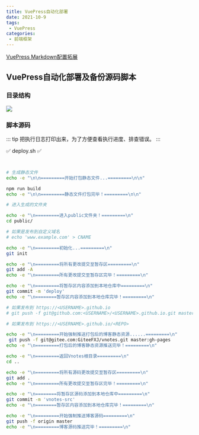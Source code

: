 ```yaml
---
title: VuePress自动化部署
date: 2021-10-9
tags:
 - VuePress
categories: 
 - 前端框架
---
```


[VuePress Markdown配置拓展](https://vuepress.vuejs.org/zh/guide/markdown.html#header-anchors)

## VuePress自动化部署及备份源码脚本



### 目录结构

<img src="https://gitee.com/GiteeFXJ/picstore/raw/master/pics/20211012212846.png">



### 脚本源码

::: tip
把执行日志打印出来，为了方便查看执行进度、排查错误。
:::

:white_check_mark:  deploy.sh :white_check_mark:

```sh


# 生成静态文件
echo -e "\n\n=========开始打包静态文件...=========\n\n"

npm run build
echo -e "\n\n=========静态文件打包完毕！=========\n\n"

# 进入生成的文件夹

echo -e "\n=========进入public文件夹！=========\n"
cd public/

# 如果是发布到自定义域名
# echo 'www.example.com' > CNAME

echo -e "\n=========初始化...=========\n"
git init

echo -e "\n=========将所有更改提交至暂存区=========\n"
git add -A
echo -e "\n=========所有更改提交至暂存区完毕！=========\n"

echo -e "\n=========将暂存区内容添加到本地仓库中=========\n"
git commit -m 'deploy'
echo -e "\n========暂存区内容添加到本地仓库完毕！=========\n"

# 如果发布到 https://<USERNAME>.github.io
# git push -f git@github.com:<USERNAME>/<USERNAME>.github.io.git master

# 如果发布到 https://<USERNAME>.github.io/<REPO>

echo -e "\n=========开始强制推送打包后的博客静态资源......=========\n"
 git push -f git@gitee.com:GiteeFXJ/vnotes.git master:gh-pages
echo -e "\n=========打包后的博客静态资源推送完毕！=========\n"

echo -e "\n=========返回Vnotes根目录=========\n"
cd ..

echo -e "\n=========将所有源码更改提交至暂存区=========\n"
git add .
echo -e "\n=========所有更改提交至暂存区完毕！=========\n"

echo -e "\n========将暂存区源码添加到本地仓库中=========\n"
git commit -m 'vnotes-src'
echo -e "\n========暂存区内容添加到本地仓库完毕！=========\n"

echo -e "\n=========开始强制推送博客源码=========\n"
git push -f origin master
echo -e "\n=========博客源码推送完毕！=========\n"

```

